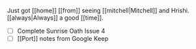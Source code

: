 Just got [[home]] [[from]] seeing [[mitchell|Mitchell]] and Hrishi. [[always|Always]] a good [[time]]. 

- [ ] Complete Sunrise Oath Issue 4
- [ ] [[Port]] notes from Google Keep